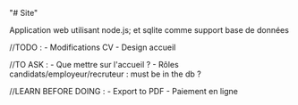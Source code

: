"# Site" 

Application web utilisant node.js; et sqlite comme support base de données

//TODO :
	- Modifications CV
	- Design accueil

//TO ASK :
	- Que mettre sur l'accueil ?
	- Rôles candidats/employeur/recruteur : must be in the db ?

//LEARN BEFORE DOING :
	- Export to PDF
	- Paiement en ligne